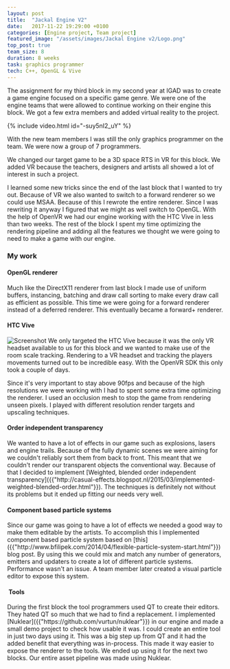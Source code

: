 ```yaml
---
layout: post
title:  "Jackal Engine V2"
date:   2017-11-22 19:29:00 +0100
categories: [Engine project, Team project]
featured_image: "/assets/images/Jackal Engine v2/Logo.png"
top_post: true
team_size: 8
duration: 8 weeks
task: graphics programmer
tech: C++, OpenGL & Vive
---
```

The assignment for my third block in my second year at IGAD was to create a game engine focused on a specific game genre. We were one of the engine teams that were allowed to continue working on their engine this block. We got a few extra members and added virtual reality to the project.

<!--more-->
{% include video.html id="-suy5nI2_uY" %}

With the new team members I was still the only graphics programmer on the team. We were now a group of 7 programmers.

We changed our target game to be a 3D space RTS in VR for this block. We added VR because the teachers, designers and artists all showed a lot of interest in such a project.

I learned some new tricks since the end of the last block that I wanted to try out. Because of VR we also wanted to switch to a forward renderer so we could use MSAA. Because of this I rewrote the entire renderer. Since I was rewriting it anyway I figured that we might as well switch to OpenGL. With the help of OpenVR we had our engine working with the HTC Vive in less than two weeks. The rest of the block I spent my time optimizing the rendering pipeline and adding all the features we thought we were going to need to make a game with our engine.

<h3>My work</h3>
<h4>OpenGL renderer</h4>
Much like the DirectX11 renderer from last block I made use of uniform buffers, instancing, batching and draw call sorting to make every draw call as efficient as possible. This time we were going for a forward renderer instead of a deferred renderer. This eventually became a forward+ renderer.

<h4>HTC Vive</h4>
<img src="{{ "/assets/images/Jackal Engine v2/Screenshot.png" | relative_url }}" alt="Screenshot" class="post_image">
We only targeted the HTC Vive because it was the only VR headset available to us for this block and we wanted to make use of the room scale tracking. Rendering to a VR headset and tracking the players movements turned out to be incredible easy. With the OpenVR SDK this only took a couple of days.

Since it's very important to stay above 90fps and because of the high resolutions we were working with I had to spent some extra time optimizing the renderer. I used an occlusion mesh to stop the game from rendering unseen pixels. I played with different resolution render targets and upscaling techniques.

<h4>Order independent transparency</h4>
We wanted to have a lot of effects in our game such as explosions, lasers and engine trails. Because of the fully dynamic scenes we were aiming for we couldn't reliably sort them from back to front. This meant that we couldn't render our transparent objects the conventional way. Because of that I decided to implement [Weighted, blended order independent transparency]({{"http://casual-effects.blogspot.nl/2015/03/implemented-weighted-blended-order.html"}}). The techniques is definitely not without its problems but it ended up fitting our needs very well.

<h4>Component based particle systems</h4>
Since our game was going to have a lot of effects we needed a good way to make them editable by the artists. To accomplish this I implemented component based particle system based on [this]({{"http://www.bfilipek.com/2014/04/flexible-particle-system-start.html"}}) blog post. By using this we could mix and match any number of generators, emitters and updaters to create a lot of different particle systems. Performance wasn't an issue. A team member later created a visual particle editor to expose this system.

<h4> Tools</h4>
During the first block the tool programmers used QT to create their editors. They hated QT so much that we had to find a replacement. I implemented [Nuklear]({{"https://github.com/vurtun/nuklear"}}) in our engine and made a small demo project to check how usable it was. I could create an entire tool in just two days using it. This was a big step up from QT and it had the added benefit that everything was in-process. This made it way easier to expose the renderer to the tools. We ended up using it for the next two blocks. Our entire asset pipeline was made using Nuklear.
